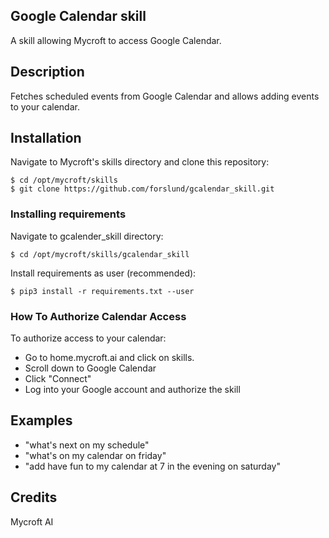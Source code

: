 ## Google Calendar skill
A skill allowing Mycroft to access Google Calendar.

## Description 
Fetches scheduled events from Google Calendar and allows adding events to your calendar.

## Installation
Navigate to Mycroft's skills directory and clone this repository:

    $ cd /opt/mycroft/skills
    $ git clone https://github.com/forslund/gcalendar_skill.git

### Installing requirements
Navigate to gcalender_skill directory:

    $ cd /opt/mycroft/skills/gcalendar_skill

Install requirements as user (recommended):

    $ pip3 install -r requirements.txt --user

### How To Authorize Calendar Access
To authorize access to your calendar: 
- Go to home.mycroft.ai and click on skills.
- Scroll down to Google Calendar
- Click "Connect"
- Log into your Google account and authorize the skill 

## Examples 
* "what's next on my schedule"
* "what's on my calendar on friday"
* "add have fun to my calendar at 7 in the evening on saturday"

## Credits 
Mycroft AI
